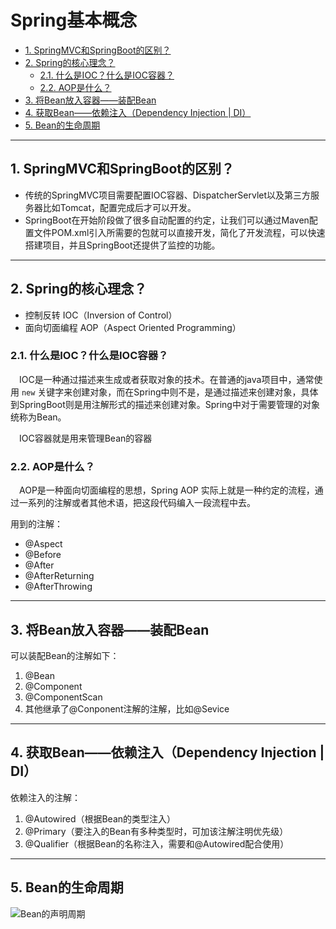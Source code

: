# Spring基本概念

<!-- TOC -->

- [1. SpringMVC和SpringBoot的区别？](#1-springmvc和springboot的区别)
- [2. Spring的核心理念？](#2-spring的核心理念)
  - [2.1. 什么是IOC？什么是IOC容器？](#21-什么是ioc什么是ioc容器)
  - [2.2. AOP是什么？](#22-aop是什么)
- [3. 将Bean放入容器——装配Bean](#3-将bean放入容器装配bean)
- [4. 获取Bean——依赖注入（Dependency Injection | DI）](#4-获取bean依赖注入dependency-injection--di)
- [5. Bean的生命周期](#5-bean的生命周期)

<!-- /TOC -->

---
## 1. SpringMVC和SpringBoot的区别？

- 传统的SpringMVC项目需要配置IOC容器、DispatcherServlet以及第三方服务器比如Tomcat，配置完成后才可以开发。
- SpringBoot在开始阶段做了很多自动配置的约定，让我们可以通过Maven配置文件POM.xml引入所需要的包就可以直接开发，简化了开发流程，可以快速搭建项目，并且SpringBoot还提供了监控的功能。

---
## 2. Spring的核心理念？

- 控制反转 IOC（Inversion of Control）
- 面向切面编程 AOP（Aspect Oriented Programming）

### 2.1. 什么是IOC？什么是IOC容器？

&emsp;IOC是一种通过描述来生成或者获取对象的技术。在普通的java项目中，通常使用 `new` 关键字来创建对象，而在Spring中则不是，是通过描述来创建对象，具体到SpringBoot则是用注解形式的描述来创建对象。Spring中对于需要管理的对象统称为Bean。

&emsp;IOC容器就是用来管理Bean的容器

### 2.2. AOP是什么？

&emsp;AOP是一种面向切面编程的思想，Spring AOP 实际上就是一种约定的流程，通过一系列的注解或者其他术语，把这段代码编入一段流程中去。

用到的注解：
- @Aspect
- @Before
- @After
- @AfterReturning
- @AfterThrowing

---
## 3. 将Bean放入容器——装配Bean

可以装配Bean的注解如下：
1. @Bean
2. @Component
3. @ComponentScan
4. 其他继承了@Conponent注解的注解，比如@Sevice

---
## 4. 获取Bean——依赖注入（Dependency Injection | DI）

依赖注入的注解：
1. @Autowired（根据Bean的类型注入）
2. @Primary（要注入的Bean有多种类型时，可加该注解注明优先级）
3. @Qualifier（根据Bean的名称注入，需要和@Autowired配合使用）

---
## 5. Bean的生命周期

![Bean的声明周期](https://cdn.jsdelivr.net/gh/leiyu1997/Blogs@master/Resources/pictures/Bean的声明周期.jpg)